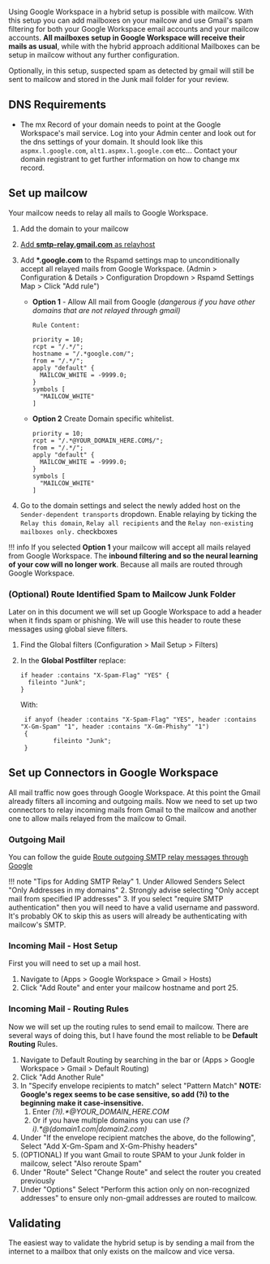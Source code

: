Using Google Workspace in a hybrid setup is possible with mailcow. With this setup you can add mailboxes on your mailcow and use Gmail's spam filtering for both your Google Workspace email accounts and your mailcow accounts.
**All mailboxes setup in Google Workspace will receive their mails as usual**, while with the hybrid approach additional Mailboxes can be setup in mailcow without any further configuration.

Optionally, in this setup, suspected spam as detected by gmail will still be sent to mailcow and stored in the Junk mail folder for your review.

## DNS Requirements
- The mx Record of your domain needs to point at the Google Workspace's mail service. Log into your Admin center and look out for the dns settings of your domain. It should look like this `aspmx.l.google.com`, `alt1.aspmx.l.google.com` etc... Contact your domain registrant to get further information on how to change mx record.



## Set up mailcow
Your mailcow needs to relay all mails to Google Workspace. 

1. Add the domain to your mailcow
2. [Add **smtp-relay.gmail.com** as relayhost](../../manual-guides/Postfix/u_e-postfix-relayhost.en.md)
3. Add **\*.google.com** to the Rspamd settings map to unconditionally accept all relayed mails from Google Workspace. (Admin > Configuration & Details > Configuration Dropdown > Rspamd Settings Map > Click "Add rule")

    + **Option 1** - Allow All mail from Google (*dangerous if you have other domains that are not relayed through gmail)*
        ```
        Rule Content:

        priority = 10;
        rcpt = "/.*/";
        hostname = "/.*google.com/";
        from = "/.*/";
        apply "default" {
          MAILCOW_WHITE = -9999.0;
        }
        symbols [
          "MAILCOW_WHITE"
        ]
        ```
    + **Option 2** Create Domain specific whitelist.
        ```
        priority = 10;
        rcpt = "/.*@YOUR_DOMAIN_HERE.COM$/";
        from = "/.*/";
        apply "default" {
          MAILCOW_WHITE = -9999.0;
        }
        symbols [
          "MAILCOW_WHITE"
        ]
        ```
5. Go to the domain settings and select the newly added host on the `Sender-dependent transports` dropdown. Enable relaying by ticking the `Relay this domain`, `Relay all recipients` and the `Relay non-existing mailboxes only.` checkboxes

!!! info
    If you selected **Option 1** your mailcow will accept all mails relayed from Google Workspace. The **inbound filtering and so the neural learning of your cow will no longer work**. Because all mails are routed through Google Workspace.

### (Optional) Route Identified Spam to Mailcow Junk Folder
Later on in this document we will set up Google Workspace to add a header when it finds spam or phishing. We will use this header to route these messages using global sieve filters.

1. Find the Global filters (Configuration > Mail Setup > Filters)
2. In the **Global Postfilter** replace:
    ```
    if header :contains "X-Spam-Flag" "YES" {
      fileinto "Junk";
    }
    ```

    With:

        
        if anyof (header :contains "X-Spam-Flag" "YES", header :contains "X-Gm-Spam" "1", header :contains "X-Gm-Phishy" "1")
        {
                fileinto "Junk";
        }     
        

## Set up Connectors in Google Workspace
All mail traffic now goes through Google Workspace. At this point the Gmail already filters all incoming and outgoing mails. Now we need to set up two connectors to relay incoming mails from Gmail to the mailcow and another one to allow mails relayed from the mailcow to  Gmail.
### Outgoing Mail
You can follow the guide [Route outgoing SMTP relay messages through Google](https://apps.google.com/supportwidget/articlehome?hl=en&article_url=https%3A%2F%2Fsupport.google.com%2Fa%2Fanswer%2F2956491%3Fhl%3Den&product_context=2956491&product_name=UnuFlow&trigger_context=a)

!!! note "Tips for Adding SMTP Relay"
    1. Under Allowed Senders Select "Only Addresses in my domains"
    2. Strongly advise selecting "Only accept mail from specified IP addresses"
    3. If you select "require SMTP authentication" then you will need to have a valid username and password. It's probably OK to skip this as users will already be authenticating with mailcow's SMTP.

### Incoming Mail - Host Setup
First you will need to set up a mail host.

1. Navigate to (Apps > Google Workspace > Gmail > Hosts)
2. Click "Add Route" and enter your mailcow hostname and port 25.

### Incoming Mail - Routing Rules
Now we will set up the routing rules to send email to mailcow. There are several ways of doing this, but I have found the most reliable to be **Default Routing** Rules.

1. Navigate to Default Routing by searching in the bar or (Apps > Google Workspace > Gmail > Default Routing)
2. Click "Add Another Rule"
3. In "Specify envelope recipients to match" select "Pattern Match" **NOTE: Google's regex seems to be case sensitive, so add (?i) to the beginning make it case-insensitive.**
    1. Enter *(?i).\*@YOUR_DOMAIN_HERE.COM*
    2. Or if you have multiple domains you can use *(?i).\*@(domain1.com|domain2.com)*
4. Under "If the envelope recipient matches the above, do the following", Select "Add X-Gm-Spam and X-Gm-Phishy headers"
5. (OPTIONAL) If you want Gmail to route SPAM to your Junk folder in mailcow, select "Also reroute Spam"
6. Under "Route" Select "Change Route" and select the router you created previously
7. Under "Options" Select "Perform this action only on non-recognized addresses" to ensure only non-gmail addresses are routed to mailcow.



## Validating
The easiest way to validate the hybrid setup is by sending a mail from the internet to a mailbox that only exists on the mailcow and vice versa.

